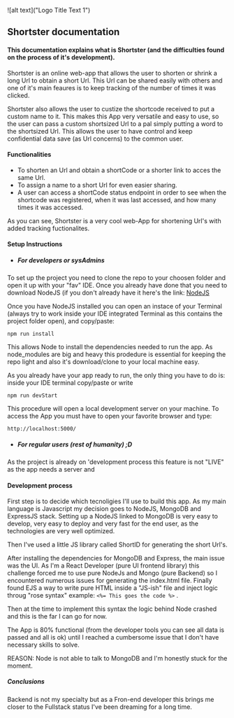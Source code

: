 ![alt text]("Logo Title Text 1")


## Shortster documentation
#### This documentation explains what is Shortster (and the difficulties found on the process of it's development). 

Shortster is an online web-app that allows the user to shorten or shrink a long Url to obtain a short Url. This Url can be shared easily with others and one of it's main feaures is to keep tracking of the number of times it was clicked. 

Shortster also allows the user to custize the shortcode received to put a custom name to it. This makes this App very versatile and easy to use, so the user can pass a custom shortsized Url to a pal simply putting a word to the shortsized Url. This allows the user to have control and keep confidential data save (as Url concerns) to the common user. 

#### Functionalities 

* To shorten an Url and obtain a shortCode or a shorter link to acces the same Url. 
* To assign a name to a short Url for even easier sharing. 
* A user can access a shortCode status endpoint in order to see when the shortcode was registered, when it was last accessed, and how many times it was accessed.

As you can see, Shortster is a very cool web-App for shortening Url's with added tracking fuctionalites.

#### Setup Instructions

  * ##### For developers or sysAdmins

  To set up the project you need to clone the repo to your choosen folder and open it up with your "fav" IDE. Once you already have done that you need to download NodeJS (if you   don't already have it here's the link: [NodeJS](https://nodejs.org/en/)

  Once you have NodeJS installed you can open an instace of your Terminal (always try to work inside your IDE integrated Terminal as this contains the project folder open), and    copy/paste:

  `npm run install`

  This allows Node to install the dependencies needed to run the app. As node_modules are big and heavy this prodedure is essential for keeping the repo light and also it's       download/clone to your local machine easy. 

  As you already have your app ready to run, the only thing you have to do is: inside your IDE terminal copy/paste or write

  `npm run devStart`

  This procedure will open a local development server on your machine. To access the App you must have to open your favorite browser and type: 

  `http://localhost:5000/`

  * ##### For regular users (rest of humanity) ;D
  
  As the project is already on 'development process this feature is not "LIVE" as the app needs a server and 
  


#### Development process

First step is to decide which tecnoligies I'll use to build this app. As my main language is Javascript my decision goes to NodeJS, MongoDB and ExpressJS stack. Setting up a NodeJS linked to MongoDB is very easy to develop, very easy to deploy and very fast for the end user, as the technologies are very well optimized. 

Then I've used a little JS library called ShortID for generating the short Url's. 

After installing the dependencies for MongoDB and Express, the main issue was the UI. As I'm a React Developer (pure UI frontend library) this challenge forced me to use pure NodeJs and Mongo (pure Backend) so I encountered numerous issues for generating the index.html file.  Finally found EJS a way to write pure HTML inside a "JS-ish" file and inject logic throug "rose syntax" example: `<%= This goes the code %>` .

Then at the time to implement this syntax the logic behind Node crashed and this is the far I can go for now. 

The App is 80% functional (from the developer tools you can see all data is passed and all is ok) until I reached a cumbersome issue that I don't have necessary skills to solve. 

REASON: Node is not able to talk to MongoDB and I'm honestly stuck for the moment.  

##### Conclusions

Backend is not my specialty but as a Fron-end developer this brings me closer to the Fullstack status I've been dreaming for a long time. 

